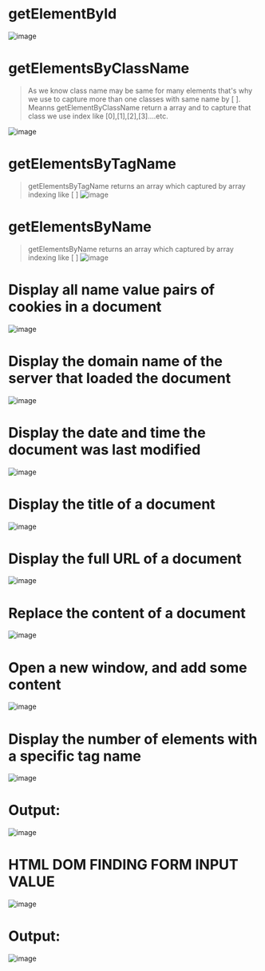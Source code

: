 # getElementById
![image](https://github.com/user-attachments/assets/585a09e0-04f0-452c-b76d-4e1d8e4bb6a0)
# getElementsByClassName
> As we know class name may be same for many elements that's why we use to capture more than one classes with same name by [ ].
> Meanns getElementByClassName return a array and to capture that class we use index like [0],[1],[2],[3]....etc.

![image](https://github.com/user-attachments/assets/32c05c50-deca-4ccd-9377-cde9f998b8cd)
# getElementsByTagName
> getElementsByTagName returns an array which captured by array indexing like [ ]
![image](https://github.com/user-attachments/assets/b6f79ee1-1677-4823-a545-a2d8b4d24f36)
# getElementsByName
> getElementsByName returns an array which captured by array indexing like [ ]
![image](https://github.com/user-attachments/assets/629e1973-c25a-4189-b902-70f7c45b718f)
# Display all name value pairs of cookies in a document
![image](https://github.com/user-attachments/assets/18bc4bfc-9d0c-4787-9fe5-2ee02916e408)
# Display the domain name of the server that loaded the document
![image](https://github.com/user-attachments/assets/4391dddb-7850-47df-b0d8-230521cbfa3a)
# Display the date and time the document was last modified
![image](https://github.com/user-attachments/assets/305a7511-3150-4919-b9c1-18c283ef1047)
# Display the title of a document
![image](https://github.com/user-attachments/assets/a5ae0b91-c3ce-40b8-bed6-808f151b4122)
# Display the full URL of a document
![image](https://github.com/user-attachments/assets/a26033e7-fbbe-4223-9667-fef4a79383ba)
# Replace the content of a document
![image](https://github.com/user-attachments/assets/4d3db020-c06f-4ef1-9682-7b36f92b5c0d)
# Open a new window, and add some content
![image](https://github.com/user-attachments/assets/564b6417-115d-4ecd-b90d-bb08f5e081b3)
# Display the number of elements with a specific tag name
![image](https://github.com/user-attachments/assets/13c01bd5-c41c-492a-8e92-1be0bc54bf64)
# Output:
![image](https://github.com/user-attachments/assets/4d8a2696-276c-4278-92a5-c3367ede8e61)
# HTML DOM FINDING FORM INPUT VALUE
![image](https://github.com/user-attachments/assets/97724314-ac3f-43ab-93bc-a2b35e018f19)
# Output:
![image](https://github.com/user-attachments/assets/04548868-4353-4cd4-941c-1caed0fd02ed)
